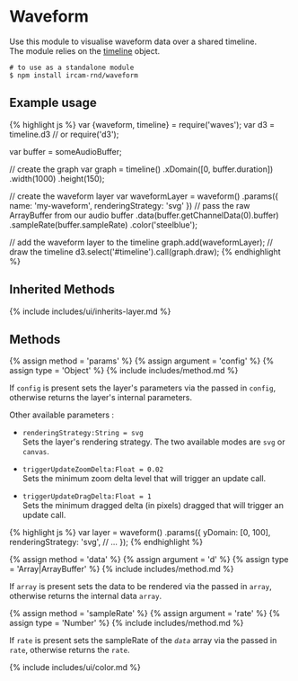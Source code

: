 ---
---

# Waveform

Use this module to visualise waveform data over a shared timeline.  
The module relies on the [timeline](https://github.com/Ircam-RnD/timeLine) object.

~~~
# to use as a standalone module
$ npm install ircam-rnd/waveform
~~~

<!-- _A working demo for this module can be found [here](#)_ -->

## Example usage

{% highlight js %}
var {waveform, timeline} = require('waves');
var d3 = timeline.d3 // or require('d3');

var buffer = someAudioBuffer;

// create the graph
var graph = timeline()
  .xDomain([0, buffer.duration])
  .width(1000)
  .height(150);
  
// create the waveform layer
var waveformLayer = waveform()
  .params({ name: 'my-waveform', renderingStrategy: 'svg' })
  // pass the raw ArrayBuffer from our audio buffer
  .data(buffer.getChannelData(0).buffer)
  .sampleRate(buffer.sampleRate)
  .color('steelblue');

// add the waveform layer to the timeline
graph.add(waveformLayer);
// draw the timeline
d3.select('#timeline').call(graph.draw);
{% endhighlight %}

## Inherited Methods

{% include includes/ui/inherits-layer.md %}

## Methods

{% assign method = 'params' %}
{% assign argument = 'config' %}
{% assign type = 'Object' %}
{% include includes/method.md %}

If `config` is present sets the layer's parameters via the passed in `config`, otherwise returns the layer's internal parameters.  

Other available parameters :

* `renderingStrategy:String = svg`  
  Sets the layer's rendering strategy. The two available modes are `svg` or `canvas`. 

* `triggerUpdateZoomDelta:Float = 0.02`  
  Sets the minimum zoom delta level that will trigger an update call.  

* `triggerUpdateDragDelta:Float = 1`  
  Sets the minimum dragged delta (in pixels) dragged that will trigger an update call.

{% highlight js %}
var layer = waveform()
  .params({
    yDomain: [0, 100],
    renderingStrategy: 'svg',
    // ...
  });
{% endhighlight %}


{% assign method = 'data' %}
{% assign argument = 'd' %}
{% assign type = 'Array|ArrayBuffer' %}
{% include includes/method.md %}

If `array` is present sets the data to be rendered via the passed in `array`, otherwise returns the internal data `array`.


{% assign method = 'sampleRate' %}
{% assign argument = 'rate' %}
{% assign type = 'Number' %}
{% include includes/method.md %}

If `rate` is present sets the sampleRate of the _`data`_ array via the passed in `rate`, otherwise returns the `rate`.


{% include includes/ui/color.md %}
